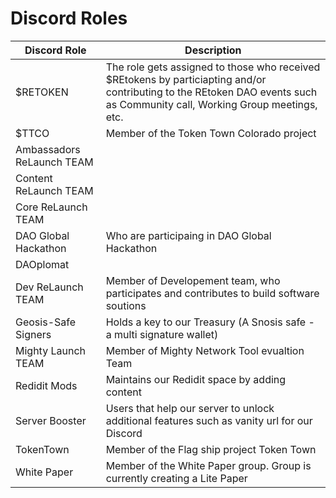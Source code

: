 # Discord Roles

| Discord Role            | Description                                 |
| ----------------------- | ------------------------------------------- |
|$RETOKEN                 | The role gets assigned to those who received $REtokens by particiapting and/or contributing to the REtoken DAO events such as Community call, Working Group meetings, etc. |
|$TTCO                    |	Member of the Token Town Colorado project |
|Ambassadors ReLaunch TEAM|						                                  |
|Content ReLaunch TEAM    |					                                   	|
|Core ReLaunch TEAM       |						|
|DAO Global Hackathon     |	Who are participaing in DAO Global Hackathon |
|DAOplomat                |						|
|Dev ReLaunch TEAM        |	Member of Developement team, who participates and contributes to build software soutions |
|Geosis-Safe Signers      |	Holds a key to our Treasury (A Snosis safe - a multi signature wallet) |
|Mighty Launch TEAM       |	Member of Mighty Network Tool evualtion Team |
|Redidit Mods             |	Maintains our Redidit space by adding content |
|Server Booster           |	Users that help our server to unlock additional features such as vanity url for our Discord |
|TokenTown                |	Member of the Flag ship project Token Town |
|White Paper              |	Member of the White Paper group. Group is currently creating a Lite Paper |
